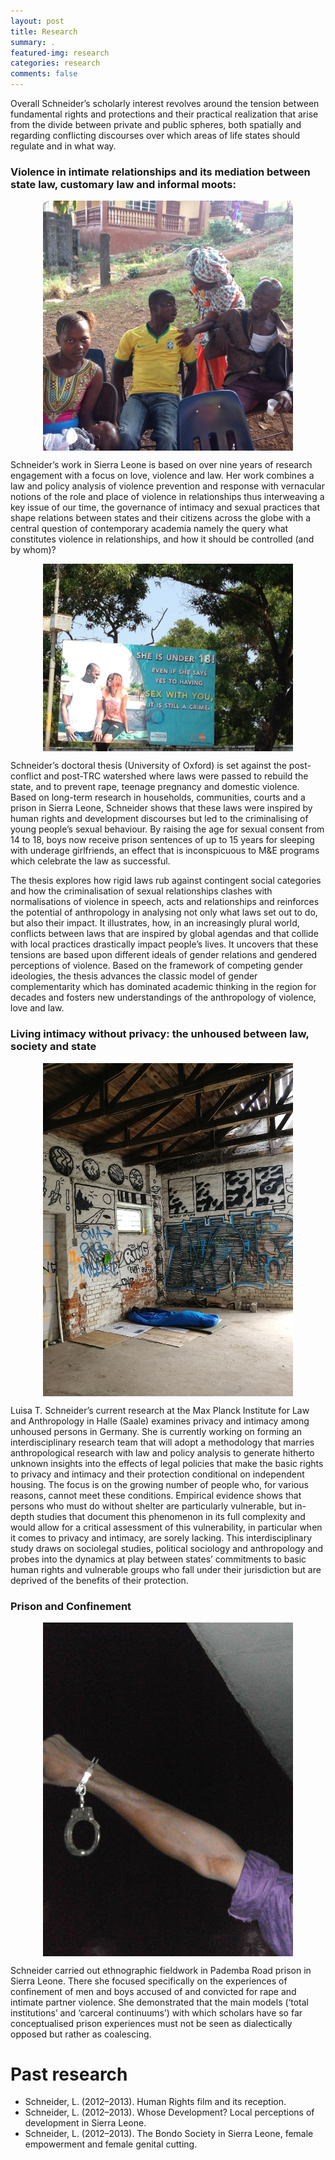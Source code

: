 ```yaml
---
layout: post
title: Research
summary: .
featured-img: research
categories: research
comments: false
---
```



Overall Schneider’s scholarly interest revolves around the tension between fundamental rights and protections and their practical realization that arise from the divide between private and public spheres, both spatially and regarding conflicting discourses over which areas of life states should regulate and in what way.

### Violence in intimate relationships and its mediation between state law, customary law and informal moots:

<img src="/assets/img/research/schneiders_work.JPG" style="width:400px !important; display:block; margin-left:auto; margin-right:auto">

Schneider’s work in Sierra Leone is based on over nine years of research engagement with a focus on love, violence and law. Her work combines a law and policy analysis of violence prevention and response with vernacular notions of the role and place of violence in relationships thus interweaving a key issue of our time, the governance of intimacy and sexual practices that shape relations between states and their citizens across the globe with a central question of contemporary academia namely the query what constitutes violence in relationships, and how it should be controlled (and by whom)?

<img src="/assets/img/research/doctoral_thesis.JPG" style="width:400px !important; display:block; margin-left:auto; margin-right:auto">

Schneider’s doctoral thesis (University of Oxford) is set against the post-conflict and post-TRC watershed where laws were passed to rebuild the state, and to prevent rape, teenage pregnancy and domestic violence. Based on long-term research in households, communities, courts and a prison in Sierra Leone, Schneider shows that these laws were inspired by human rights and development discourses but led to the criminalising of young people’s sexual behaviour. By raising the age for sexual consent from 14 to 18, boys now receive prison sentences of up to 15 years for sleeping with underage girlfriends, an effect that is inconspicuous to M&E programs which celebrate the law as successful. 


The thesis explores how rigid laws rub against contingent social categories and how the criminalisation of sexual relationships clashes with normalisations of violence in speech, acts and relationships and reinforces the potential of anthropology in analysing not only what laws set out to do, but also their impact. It illustrates, how, in an increasingly plural world, conflicts between laws that are inspired by global agendas and that collide with local practices drastically impact people’s lives. It uncovers that these tensions are based upon different ideals of gender relations and gendered perceptions of violence. Based on the framework of competing gender ideologies, the thesis advances the classic model of gender complementarity which has dominated academic thinking in the region for decades and fosters new understandings of the anthropology of violence, love and law.


### Living intimacy without privacy: the unhoused between law, society and state

<img src="/assets/img/research/the_unhoused.jpg" style="width:400px !important; display:block; margin-left:auto; margin-right:auto">

Luisa T. Schneider’s current research at the Max Planck Institute for Law and Anthropology in Halle (Saale) examines privacy and intimacy among unhoused persons in Germany. She is currently working on forming an interdisciplinary research team that will adopt a methodology that marries anthropological research with law and policy analysis to generate hitherto unknown insights into the effects of legal policies that make the basic rights to privacy and intimacy and their protection conditional on independent housing. The focus is on the growing number of people who, for various reasons, cannot meet these conditions. Empirical evidence shows that persons who must do without shelter are particularly vulnerable, but in-depth studies that document this phenomenon in its full complexity and would allow for a critical assessment of this vulnerability, in particular when it comes to privacy and intimacy, are sorely lacking. This interdisciplinary study draws on sociolegal studies, political sociology and anthropology and probes into the dynamics at play between states’ commitments to basic human rights and vulnerable groups who fall under their jurisdiction but are deprived of the benefits of their protection.


### Prison and Confinement

<img src="/assets/img/research/prison_and_confinement.JPG" style="width:400px !important; display:block; margin-left:auto; margin-right:auto">

Schneider carried out ethnographic fieldwork in Pademba Road prison in Sierra Leone. There she focused specifically on the experiences of confinement of men and boys accused of and convicted for rape and intimate partner violence. She demonstrated that the main models (‘total institutions’ and ‘carceral continuums’) with which scholars have so far conceptualised prison experiences must not be seen as dialectically opposed but rather as coalescing.


# Past research
- Schneider, L. (2012–2013). Human Rights film and its reception.
- Schneider, L. (2012–2013). Whose Development? Local perceptions of development in Sierra
Leone.
- Schneider, L. (2012–2013). The Bondo Society in Sierra Leone, female empowerment and female
genital cutting.